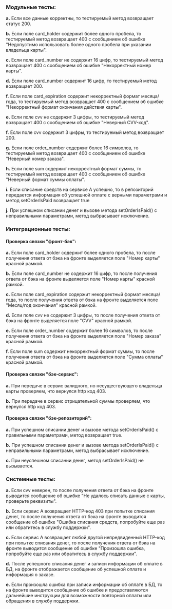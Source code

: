 ### Модульные тесты:

**a.** Если все данные корректны, то тестируемый метод возвращает статус 200.

**b.** Если поле card_holder содержит более одного пробела, то тестируемый метод возвращает 400 с сообщением об ошибке "Недопустимо использовать более одного пробела при указании владельца карты".

**c.** Если поле card_number не содержит 16 цифр, то тестируемый метод возвращает 400 с сообщением об ошибке "Некорректный номер карты".

**d.** Если поле card_number содержит 16 цифр, то тестируемый метод возвращает 200.

**f.** Если поле card_expiration содержит некорректный формат месяца/года, то тестируемый метод возвращает 400 с сообщением об ошибке "Некорректный формат окончания действия карты".

**e.** Если поле cvv не содержит 3 цифры, то тестируемый метод возвращает 400 с сообщением об ошибке "Неверный CVV-код".

**f.** Если поле cvv содержит 3 цифры, то тестируемый метод возвращает 200.

**g.** Если поле order_number содержит более 16 символов, то тестируемый метод возвращает 400 с сообщением об ошибке "Неверный номер заказа".

**h.** Если поле sum содержит некорректный формат суммы, то тестируемый метод возвращает 400 с сообщением об ошибке "Неверный формат суммы оплаты".

**i.** Если списание средств на сервисе A успешно, то в репозиторий передается информация об успешной оплате с верными параметрами и метод setOrderIsPaid возвращает true

**j.** При успешном списании денег и вызове метода setOrderIsPaid() с неправильными параметрами, метод выбрасывает исключение.

### Интеграционные тесты:

#### Проверка связки "фронт-бэк":

**a.** Если поле card_holder содержит более одного пробела, то после получения ответа от бэка на фронте выделяется поле "Номер карты" красной рамкой.

**b.** Если поле card_number не содержит 16 цифр, то после получения ответа от бэка на фронте выделяется поле "Номер карты" красной рамкой.

**c.** Если поле card_expiration содержит некорректный формат месяца/года, то после получения ответа от бэка на фронте выделяется поле "Месяц/год окончания" красной рамкой.

**d.** Если поле cvv не содержит 3 цифры, то после получения ответа от бэка на фронте выделяется поле "CVV" красной рамкой.

**e.** Если поле order_number содержит более 16 символов, то после получения ответа от бэка на фронте выделяется поле "Номер заказа" красной рамкой.

**f.** Если поле sum содержит некорректный формат суммы, то после получения ответа от бэка на фронте выделяется поле "Сумма оплаты" красной рамкой.

#### Проверка связки "бэк-сервис":

**a.** При передаче в сервис валидного, но несуществующего владельца карты проверяем, что вернулся http код 403.

**b.** При передаче в сервис отрицательной суммы проверяем, что вернулся http код 403.

#### Проверка связки "бэк-репозиторий":

**a.** При успешном списании денег и вызове метода setOrderIsPaid() с правильными параметрами, метод возвращает true.

**b.** При успешном списании денег и вызове метода setOrderIsPaid() с неправильными параметрами, метод выбрасывает исключение.

**c.** При неуспешном списании денег, метод setOrderIsPaid() не вызывается.

### Системные тесты:

**a.** Если cvv неверен, то после получения ответа от бэка на фронте выводится сообщение об ошибке "Не удалось списать данные с карты, проверьте реквизиты".

**b.** Если сервис A возвращает HTTP-код 403 при попытке списания денег, то после получения ответа от бэка на фронте выводится сообщение об ошибке "Ошибка списания средств, попробуйте еще раз или обратитесь в службу поддержки".

**c.** Если сервис A возвращает любой другой непредвиденный HTTP-код при попытке списания денег, то после получения ответа от бэка на фронте выводится сообщение об ошибке "Произошла ошибка, попробуйте еще раз или обратитесь в службу поддержки".

**d.** После успешного списания денег и записи информации об оплате в БД, на фронте отображается сообщение об успешной оплате и информация о заказе.

**e.** Если произошла ошибка при записи информации об оплате в БД, то на фронте выводится сообщение об ошибке и предоставляются дальнейшие инструкции для возможности повторной оплаты или обращения в службу поддержки.